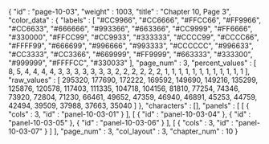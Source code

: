 {
  "id" : "page-10-03",
  "weight" : 1003,
  "title" : "Chapter 10, Page 3",
  "color_data" : {
    "labels" : [
      "#CC9966",
      "#CC6666",
      "#FFCC66",
      "#FF9966",
      "#CC6633",
      "#666666",
      "#993366",
      "#663366",
      "#CC9999",
      "#FF6666",
      "#330000",
      "#FFCC99",
      "#CC9933",
      "#333333",
      "#CCCC99",
      "#CCCC66",
      "#FFFF99",
      "#666699",
      "#996666",
      "#993333",
      "#CCCCCC",
      "#996633",
      "#CC3333",
      "#CC3366",
      "#669999",
      "#FF9999",
      "#663333",
      "#333300",
      "#999999",
      "#FFFFCC",
      "#330033"
    ],
    "page_num" : 3,
    "percent_values" : [
      8,
      5,
      4,
      4,
      4,
      4,
      3,
      3,
      3,
      3,
      3,
      3,
      3,
      2,
      2,
      2,
      2,
      2,
      2,
      1,
      1,
      1,
      1,
      1,
      1,
      1,
      1,
      1,
      1,
      1,
      1
    ],
    "raw_values" : [
      295320,
      177690,
      172222,
      169592,
      149690,
      149216,
      135299,
      125876,
      120578,
      117403,
      111335,
      104718,
      104156,
      81810,
      77254,
      74346,
      73920,
      72804,
      71230,
      66461,
      49652,
      47359,
      46940,
      46891,
      45253,
      44759,
      42494,
      39509,
      37988,
      37663,
      35040
    ]
  },
  "characters" : [],
  "panels" : [
    [
      {
        "cols" : 3,
        "id" : "panel-10-03-01"
      }
    ],
    [
      {
        "id" : "panel-10-03-04"
      },
      {
        "id" : "panel-10-03-05"
      },
      {
        "id" : "panel-10-03-06"
      }
    ],
    [
      {
        "cols" : 3,
        "id" : "panel-10-03-07"
      }
    ]
  ],
  "page_num" : 3,
  "col_layout" : 3,
  "chapter_num" : 10
}
